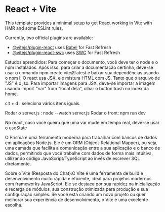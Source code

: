 # React + Vite

This template provides a minimal setup to get React working in Vite with HMR and some ESLint rules.

Currently, two official plugins are available:

- [@vitejs/plugin-react](https://github.com/vitejs/vite-plugin-react/blob/main/packages/plugin-react/README.md) uses [Babel](https://babeljs.io/) for Fast Refresh
- [@vitejs/plugin-react-swc](https://github.com/vitejs/vite-plugin-react-swc) uses [SWC](https://swc.rs/) for Fast Refresh


 Estudos aprendidos: 
 Para começar o documento, você deve ter o node e o npm instalados. Após isso, para criar a documentação certinha, deve-se usar o comando npm create vite@latest e baixar sua dependências usando o npm i. 
 O react usa JSX, ele mistura HTML com JS. Tanto que o arquivo de "JS" é o jsx.
 Para importar imagens para JSX, deve-se importar a imagem usando import "var" from "local dela", olhar o button trash no index da home.

 clt + d : seleciona vários itens iguais.

 Rodar o server.js : node --watch server.js
 Rodar o front: npm run dev

 No react, caso você queira que uma var mude em tempo real, deve-se usar o useState

 O Prisma é uma ferramenta moderna para trabalhar com bancos de dados em aplicações Node.js. Ele é um ORM (Object-Relational Mapper), ou seja, uma camada que facilita a comunicação entre a sua aplicação e o banco de dados, permitindo que você trabalhe com dados de forma mais intuitiva, utilizando código JavaScript/TypeScript ao invés de escrever SQL diretamente.

 Sobre o Vite (Resposta do Chat):O Vite é uma ferramenta de build e desenvolvimento muito rápida e eficiente, ideal para projetos modernos com frameworks JavaScript. Ele se destaca por sua rapidez na inicialização e recarga de módulos, sua construção otimizada para produção e sua configuração simples. Se você está criando um novo projeto ou quer melhorar sua experiência de desenvolvimento, o Vite é uma excelente escolha.